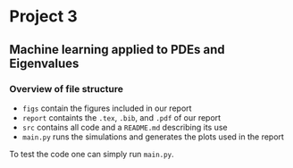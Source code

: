 # Project 3

## Machine learning applied to PDEs and Eigenvalues

### Overview of file structure 

 - `figs` contain the figures included in our report
 - `report` containts the `.tex`, `.bib`, and `.pdf` of our report
 - `src` contains all code and a `README.md` describing its use
 - `main.py` runs the simulations and generates the plots used in the report

To test the code one can simply run `main.py`.
